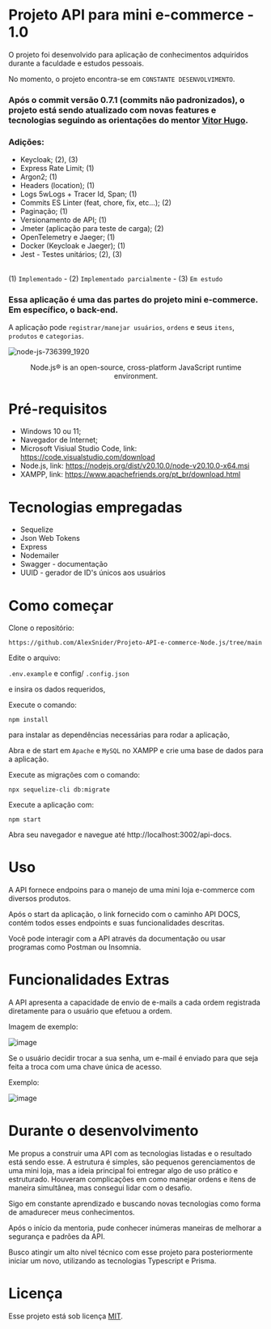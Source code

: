 # Projeto API para mini e-commerce - 1.0

O projeto foi desenvolvido para aplicação de conhecimentos adquiridos durante a faculdade e estudos pessoais. <br/>

No momento, o projeto encontra-se em `CONSTANTE DESENVOLVIMENTO`. <br/>

### Após o commit versão 0.7.1 (commits não padronizados), o projeto está sendo atualizado com novas features e tecnologias seguindo as orientações do mentor [Vitor Hugo](https://www.linkedin.com/in/vitorhcs/).<br/>

### Adições:

* Keycloak; (2), (3)
* Express Rate Limit; (1)
* Argon2; (1)
* Headers (location); (1)
* Logs 5wLogs + Tracer Id, Span; (1)
* Commits ES Linter (feat, chore, fix, etc...); (2)
* Paginação; (1)
* Versionamento de API; (1)
* Jmeter (aplicação para teste de carga); (2)
* OpenTelemetry e Jaeger; (1)
* Docker (Keycloak e Jaeger); (1)
* Jest - Testes unitários; (2), (3) <br/><br/>

(1) `Implementado` - (2) `Implementado parcialmente` - (3) `Em estudo`

### Essa aplicação é uma das partes do projeto mini e-commerce. Em específico, o back-end. <br/>

A aplicação pode `registrar/manejar usuários`, `ordens` e seus `itens`, `produtos` e `categorias`.

![node-js-736399_1920](https://github.com/AlexSnider/Projeto-API-e-commerce-Node.js/assets/103783575/18da5724-9985-4320-ae21-800a2ebfb092)

<p align="center">Node.js® is an open-source, cross-platform JavaScript runtime environment.<p/>


# Pré-requisitos

* Windows 10 ou 11;
* Navegador de Internet;
* Microsoft Visiual Studio Code, link: https://code.visualstudio.com/download
* Node.js, link: https://nodejs.org/dist/v20.10.0/node-v20.10.0-x64.msi
* XAMPP, link: https://www.apachefriends.org/pt_br/download.html

# Tecnologias empregadas

* Sequelize
* Json Web Tokens
* Express
* Nodemailer
* Swagger - documentação
* UUID - gerador de ID's únicos aos usuários

# Como começar

Clone o repositório:

```
https://github.com/AlexSnider/Projeto-API-e-commerce-Node.js/tree/main
```

Edite o arquivo:

`.env.example` e config/ `.config.json`

e insira os dados requeridos,

Execute o comando:
```
npm install
```
para instalar as dependências necessárias para rodar a aplicação,

Abra e de start em `Apache` e `MySQL` no XAMPP e crie uma base de dados para a aplicação.

Execute as migrações com o comando:

```
npx sequelize-cli db:migrate
```

Execute a aplicação com:
```
npm start
```

Abra seu navegador e navegue até http://localhost:3002/api-docs.

# Uso

A API fornece endpoins para o manejo de uma mini loja e-commerce com diversos produtos.

Após o start da aplicação, o link fornecido com o caminho API DOCS, contém todos esses endpoints e suas funcionalidades descritas.

Você pode interagir com a API através da documentação ou usar programas como Postman ou Insomnia.

# Funcionalidades Extras

A API apresenta a capacidade de envio de e-mails a cada ordem registrada diretamente para o usuário que efetuou a ordem.

Imagem de exemplo:

![image](https://github.com/AlexSnider/Projeto-API-e-commerce-Node.js/assets/103783575/2100ee2a-161b-4053-8882-283fc083eaf9)

Se o usuário decidir trocar a sua senha, um e-mail é enviado para que seja feita a troca com uma chave única de acesso.

Exemplo:

![image](https://github.com/AlexSnider/Projeto-API-e-commerce-Node.js/assets/103783575/51a5d6f1-ad94-4df3-962d-33b010d62be7)

# Durante o desenvolvimento

Me propus a construir uma API com as tecnologias listadas e o resultado está sendo esse.
A estrutura é simples, são pequenos gerenciamentos de uma mini loja, mas a ideia principal foi entregar algo de uso prático e estruturado.
Houveram complicações em como manejar ordens e itens de maneira simultânea, mas consegui lidar com o desafio.

Sigo em constante aprendizado e buscando novas tecnologias como forma de amadurecer meus conhecimentos.

Após o início da mentoria, pude conhecer inúmeras maneiras de melhorar a segurança e padrões da API.

Busco atingir um alto nível técnico com esse projeto para posteriormente iniciar um novo, utilizando as tecnologias Typescript e Prisma.

# Licença

Esse projeto está sob licença [MIT](https://github.com/AlexSnider/Projeto-API-e-commerce-Node.js/blob/main/LICENCE).
